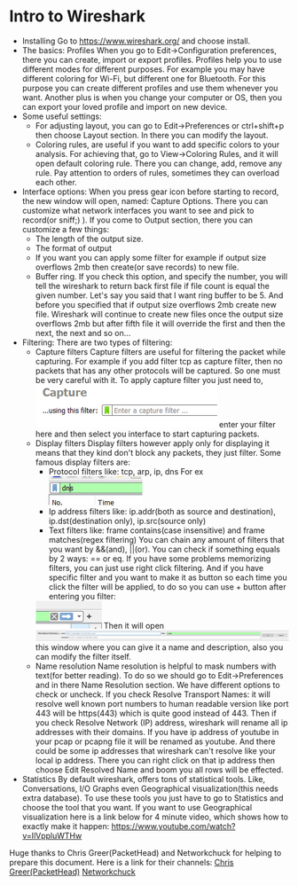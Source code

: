 # Intro to Wireshark

- Installing
	Go to https://www.wireshark.org/ and choose install.
- The basics: Profiles
	When you go to Edit->Configuration preferences, there you can create, import or export profiles. Profiles help you to use different modes for different purposes. For example you may have different coloring for Wi-Fi, but different one for Bluetooth. For this purpose you can create different profiles and use them whenever you want. Another plus is when you change your computer or OS, then you can export your loved profile and import on new device. 
- Some useful settings:
	- For adjusting layout, you can go to Edit->Preferences or ctrl+shift+p then choose Layout section. In there you can modify the layout.
	- Coloring rules, are useful if you want to add specific colors to your analysis. For achieving that, go to View->Coloring Rules, and it will open default coloring rule. There you can change, add, remove any rule. Pay attention to orders of rules, sometimes they can overload each other.
- Interface options:
	When you press gear icon before starting to record, the new window will open, named: Capture Options. There you can customize what network interfaces you want to see and pick to record(or sniff;) ). If you come to Output section, there you can customize a few things:
	- The length of the output size.
	- The format of output
	- If you want you can apply some filter for example if output size overflows 2mb then create(or save records) to new file.
	- Buffer ring. If you check this option, and specify the number, you will tell the wireshark to return back first file if file count is equal the given number. Let's say you said that I want ring buffer to be 5. And before you specified that if output size overflows 2mb create new file. Wireshark will continue to create new files once the output size overflows 2mb but after fifth file it will override the first and then the next, the next and so on...
- Filtering:
	There are two types of filtering:
	- Capture filters
		Capture filters are useful for filtering the packet while capturing. For example if you add filter tcp as capture filter, then no packets that has any other protocols will be captured. So one must be very careful with it. To apply capture filter you just need to, <img src="Pasted image 20231017013041.png" /> 
		enter your filter here and then select you interface to start capturing packets.
	- Display filters
		Display filters however apply only for displaying it means that they kind don't block any packets, they just filter.
		Some famous display filters are:
		- Protocol filters like: tcp, arp, ip, dns
			For ex <img src="Pasted image 20231017014343.png" />
		- Ip address filters like: ip.addr(both as source and destination), ip.dst(destination only), ip.src(source only)
		- Text filters like: frame contains(case insensitive) and frame matches(regex filtering)
		You can chain any amount of filters that you want by &&(and), ||(or). You can check if something equals by 2 ways: == or eq.
		If you have some problems memorizing filters, you can just use right click filtering.
		And if you have specific filter and you want to make it as button so each time you click the filter will be applied, to do so you can use + button after entering you filter:
		<img src="Pasted image 20231017015205.png"/>
		Then it will open 
		<img src="Pasted image 20231017015230.png" />
		this window where you can give it a name and description, also you can modify the filter itself.
	- Name resolution
		Name resolution is helpful to mask numbers with text(for better reading). To do so we should go to Edit->Preferences and in there Name Resolution section. We have different options to check or uncheck. If you check Resolve Transport Names: it will resolve well known port numbers to human readable version like port 443 will be https(443) which is quite good instead of 443. Then if you check Resolve Network (IP) address, wireshark will rename all ip addresses with their domains. If you have ip address of youtube in your pcap or pcapng file it will be renamed as youtube. And there could be some ip addresses that wireshark can't resolve like your local ip address. There you can right click on that ip address then choose Edit Resolved Name and boom you all rows will be effected.
- Statistics
		By default wireshark, offers tons of statistical tools. Like, Conversations, I/O Graphs even Geographical visualization(this needs extra database). To use these tools you just have to go to Statistics and choose the tool that you want. If you want to use Geographical visualization here is a link below for 4 minute video, which shows how to exactly make it happen:
		https://www.youtube.com/watch?v=IlVppluWTHw

Huge thanks to Chris Greer(PacketHead) and Networkchuck for helping to prepare this document. Here is a link for their channels:
[Chris Greer(PacketHead)](https://www.youtube.com/@ChrisGreer)
[Networkchuck](https://www.youtube.com/@NetworkChuck)
